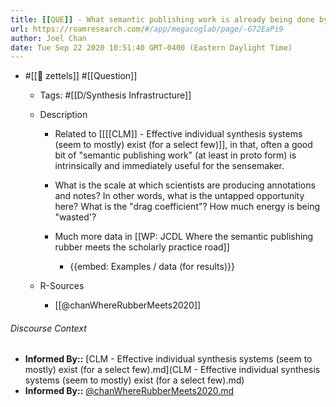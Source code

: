 ```yaml
---
title: [[QUE]] - What semantic publishing work is already being done by scholars in their scholarly workflows?
url: https://roamresearch.com/#/app/megacoglab/page/-G72EaPi9
author: Joel Chan
date: Tue Sep 22 2020 10:51:40 GMT-0400 (Eastern Daylight Time)
---
```


- #[[🌲 zettels]] #[[Question]]

    - Tags: #[[D/Synthesis Infrastructure]]

    - Description

        - Related to [[[[CLM]] - Effective individual synthesis systems (seem to mostly) exist (for a select few)]], in that, often a good bit of "semantic publishing work" (at least in proto form) is intrinsically and immediately useful for the sensemaker.

        - What is the scale at which scientists are producing annotations and notes? In other words, what is the untapped opportunity here? What is the "drag coefficient"? How much energy is being "wasted'?

        - Much more data in [[WP: JCDL Where the semantic publishing rubber meets the scholarly practice road]]

            - {{embed: Examples / data (for results)}}

    - R-Sources

        - [[@chanWhereRubberMeets2020]]

###### Discourse Context

- **Informed By::** [CLM - Effective individual synthesis systems (seem to mostly) exist (for a select few).md](CLM - Effective individual synthesis systems (seem to mostly) exist (for a select few).md)
- **Informed By::** [@chanWhereRubberMeets2020.md](@chanWhereRubberMeets2020.md)

